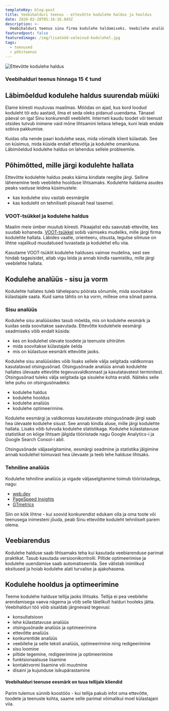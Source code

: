 ```yaml
---
templateKey: blog-post
title: Veebihalduri teenus - ettevõtte kodulehe haldus ja hooldus
date: 2020-02-20T05:16:16.845Z
description: >-
  Veebihalduri teenus sinu firma kodulehe haldamiseks. Veebilehe analüüs, hooldus ja optimeerimine aitab ettevõtte eesmärgid saavutada turu parima hinnaga.
featuredpost: false
featuredimage: /img/lisatööd-valminud-kodulehel.jpg
tags:
  - teenused
  - põhiteenus
---
```


![Ettevõtte kodulehe haldus](/img/kodulehe-haldus.jpg "Ettevõtte kodulehe haldus")

### Veebihalduri teenus hinnaga 15 € tund

## Läbimõeldud kodulehe haldus suurendab müüki

Elame kiiresti muutuvas maailmas. Möödas on ajad, kus kord loodud koduleht tõi edu aastaid, ilma et seda oleks pidanud uuendama. Tänasel päeval on igal Sinu konkurendil veebileht. Interneti kaudu toodet või teenust otsides tutvub inimene vaid mõne lihtsamini leitava lehega, kuni leiab endale sobiva pakkumise.

Kuidas olla nende paari kodulehe seas, mida võimalik klient külastab. See on küsimus, mida küsida endalt ettevõtja ja kodulehe omanikuna. Läbimõeldud kodulehe haldus on lahendus sellele probleemile.

## Põhimõtted, mille järgi kodulehte hallata

Ettevõtte kodulehte haldus peaks käima kindlate reeglite järgi. Selline lähenemine teeb veebilehe hoolduse lihtsamaks. Kodulehte haldama asudes peaks vastuse leidma küsimustele:

- kas kodulehe sisu vastab eesmärgile
- kas koduleht on tehniliselt piisavalt heal tasemel.

### VOOT-tsükkel ja kodulehe haldus

Maailm meie ümber muutub kiiresti. Pikaajalist edu saavutab ettevõte, kes suudab kohaneda. [VOOT-tsükkel](https://www.apollo.ee/teadus-strateegia-ja-soda.html) sobib vaimseks mudeliks, mille järgi firma kodulehte hallata. Läbides vaatle, orienteeru, otsusta, tegutse silmuse on lihtne vajalikud muudatused tuvastada ja kodulehel ellu viia.

Kasutame VOOT-tsüklit kodulehe halduses vaimse mudelina, sest see hindab tagasisidet, aitab vigu leida ja annab kindla raamistiku, mille järgi veebilehte hallata.

## Kodulehe analüüs - sisu ja vorm

Kodulehte hallates tuleb tähelepanu pöörata sõnumile, mida soovitakse külastajale saata. Kuid sama tähtis on ka vorm, millese oma sõnad panna.

### Sisu analüüs

Kodulehe sisu analüüsides tasub mõelda, mis on kodulehe eesmärk ja kuidas seda soovitakse saavutada. Ettevõtte kodulehele eesmärgi seadmiseks võib endalt küsida:

- kes on kodulehel olevate toodete ja teenuste sihtrühm
- mida soovitakse külastajale öelda
- mis on külastuse eesmärk ettevõtte jaoks.

Kodulehe sisu analüüsides võib lisaks sellele välja selgitada valdkonnas kasutatavad otsingusõnad. Otsingusõnade analüüs annab kodulehte hallates ülevaate ettevõtte tegevusvaldkonnast ja kasutatavatest terminitest. Otsingusõnad tuleks välja selgitada iga sisulehe kohta eraldi. Näiteks selle lehe puhu on otsingusõnadeks:

- kodulehe haldus
- kodulehe hooldus
- kodulehe analüüs
- kodulehe optimeerimine.

Kodulehe eesmärgi ja valdkonnas kasutatavate otsingusõnade järgi saab hea ülevaate kodulehe sisust. See annab kindla aluse, mille järgi kodulehte hallata. Lisaks võib tutvuda kodulehe statistikaga. Kodulehe külastatavuse statistikat on kõige lihtsam jälgida tööriistade nagu Google Analytics-i ja Google Search Consol-i abil.

Otsingusõnade väljaselgitamine, eesmärgi seadmine ja statistika jälgimine annab kodulehel toimuvast hea ülevaate ja teeb lehe halduse lihtsaks.

### Tehniline analüüs

Kodulehe tehniline analüüs ja vigade väljaselgitamine toimub tööriistadega, nagu:

- [web.dev](https://web.dev/measure/)
- [PageSpeed Insights](https://developers.google.com/speed/pagespeed/insights/?url=https%3A%2F%2Ftellikoduleht.ee%2F&tab=mobile&hl=en_GB)
- [GTmetrics](https://gtmetrix.com/)

Siin on kõik lihtne - kui soovid konkurendist edukam olla ja oma toote või teenusega inimesteni jõuda, peab Sinu ettevõtte koduleht tehniliselt parem olema.

## Veebiarendus

Kodulehe halduse saab lihtsamaks teha kui kasutada veebiarenduse parimat praktikat. Tasub kasutada versioonikontrolli. Piltide optimeerimise ja kodulehe uuendamise saab automatiseerida. See välistab inimlikud eksitused ja hoiab kodulehe alati turvalise ja ajakohasena.

## Kodulehe hooldus ja optimeerimine

Teeme kodulehe halduse tellija jaoks lihtsaks. Tellija ei pea veebilehe arendamisega vaeva nägema ja võib selle täielikult halduri hooleks jätta. Veebihalduri töö võib sisaldab järgnevaid tegevusi:

- konsultatsioon
- lehe külastatavuse analüüs
- otsingusõnade analüüs ja optimeerimine
- ettevõtte analüüs
- konkurentide analüüs
- veebilehe ja selle teksti analüüs, optimeerimine ning redigeerimine
- sisu loomine
- piltide tegemine, redigeerimine ja optimeerimine
- funktsionaalsuse lisamine
- kontaktvormi lisamine või muutmine
- disaini ja kujunduse isikupärastamine

#### Veebihalduri teenuse eesmärk on tuua tellijale kliendid

Parim tulemus sünnib koostöös - kui tellija pakub infot oma ettevõtte, toodete ja teenuste kohta, saame selle parimal võimalikul moel külastajani viia.
